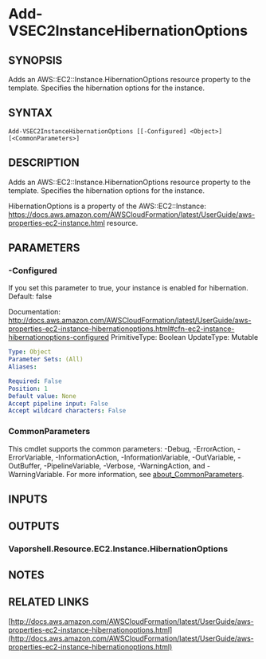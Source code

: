 # Add-VSEC2InstanceHibernationOptions

## SYNOPSIS
Adds an AWS::EC2::Instance.HibernationOptions resource property to the template.
Specifies the hibernation options for the instance.

## SYNTAX

```
Add-VSEC2InstanceHibernationOptions [[-Configured] <Object>] [<CommonParameters>]
```

## DESCRIPTION
Adds an AWS::EC2::Instance.HibernationOptions resource property to the template.
Specifies the hibernation options for the instance.

HibernationOptions is a property of the AWS::EC2::Instance: https://docs.aws.amazon.com/AWSCloudFormation/latest/UserGuide/aws-properties-ec2-instance.html resource.

## PARAMETERS

### -Configured
If you set this parameter to true, your instance is enabled for hibernation.
Default: false

Documentation: http://docs.aws.amazon.com/AWSCloudFormation/latest/UserGuide/aws-properties-ec2-instance-hibernationoptions.html#cfn-ec2-instance-hibernationoptions-configured
PrimitiveType: Boolean
UpdateType: Mutable

```yaml
Type: Object
Parameter Sets: (All)
Aliases:

Required: False
Position: 1
Default value: None
Accept pipeline input: False
Accept wildcard characters: False
```

### CommonParameters
This cmdlet supports the common parameters: -Debug, -ErrorAction, -ErrorVariable, -InformationAction, -InformationVariable, -OutVariable, -OutBuffer, -PipelineVariable, -Verbose, -WarningAction, and -WarningVariable. For more information, see [about_CommonParameters](http://go.microsoft.com/fwlink/?LinkID=113216).

## INPUTS

## OUTPUTS

### Vaporshell.Resource.EC2.Instance.HibernationOptions
## NOTES

## RELATED LINKS

[http://docs.aws.amazon.com/AWSCloudFormation/latest/UserGuide/aws-properties-ec2-instance-hibernationoptions.html](http://docs.aws.amazon.com/AWSCloudFormation/latest/UserGuide/aws-properties-ec2-instance-hibernationoptions.html)

